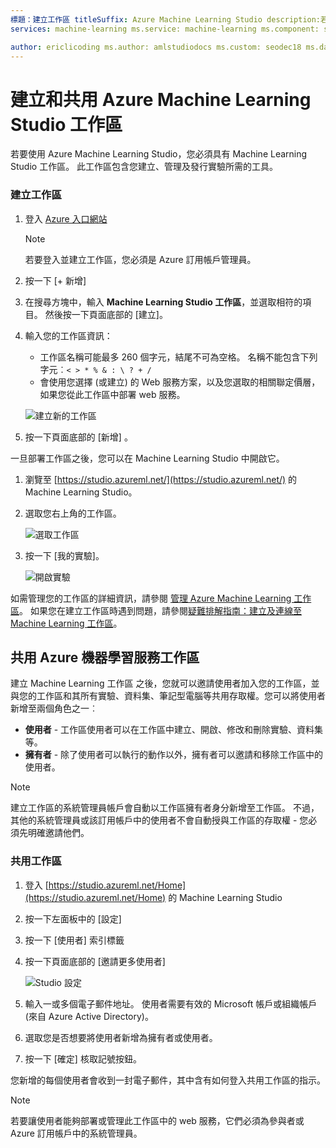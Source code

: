 ```yaml
---
標題：建立工作區 titleSuffix: Azure Machine Learning Studio description:若要使用 Azure Machine Learning Studio，您必須具有 Machine Learning Studio 工作區。 此工作區包含您建立、管理及發行實驗所需的工具。
services: machine-learning ms.service: machine-learning ms.component: studio ms.topic: article

author: ericlicoding ms.author: amlstudiodocs ms.custom: seodec18 ms.date:2017/12/07
---
```


# <a name="create-and-share-an-azure-machine-learning-studio-workspace"></a>建立和共用 Azure Machine Learning Studio 工作區

若要使用 Azure Machine Learning Studio，您必須具有 Machine Learning Studio 工作區。 此工作區包含您建立、管理及發行實驗所需的工具。



### <a name="to-create-a-workspace"></a>建立工作區
1. 登入 [Azure 入口網站](https://portal.azure.com/)

    > [!NOTE]
    > 若要登入並建立工作區，您必須是 Azure 訂用帳戶管理員。 
    >
    > 

2. 按一下 [+ 新增]

3. 在搜尋方塊中，輸入 **Machine Learning Studio 工作區**，並選取相符的項目。 然後按一下頁面底部的 [建立]。

4. 輸入您的工作區資訊：

    - 工作區名稱可能最多 260 個字元，結尾不可為空格。 名稱不能包含下列字元︰`< > * % & : \ ? + /`
    - 會使用您選擇 (或建立) 的 Web 服務方案，以及您選取的相關聯定價層，如果您從此工作區中部署 web 服務。

    ![建立新的工作區](./media/create-workspace/create-new-workspace.png)

5. 按一下頁面底部的 [新增] 。

一旦部署工作區之後，您可以在 Machine Learning Studio 中開啟它。

1. 瀏覽至 [https://studio.azureml.net/](https://studio.azureml.net/) 的 Machine Learning Studio。

2. 選取您右上角的工作區。

    ![選取工作區](./media/create-workspace/open-workspace.png)

3. 按一下 [我的實驗]。

    ![開啟實驗](./media/create-workspace/my-experiments.png)

如需管理您的工作區的詳細資訊，請參閱 [管理 Azure Machine Learning 工作區](manage-workspace.md)。
如果您在建立工作區時遇到問題，請參閱[疑難排解指南：建立及連線至 Machine Learning 工作區](troubleshooting-creating-ml-workspace.md)。


## <a name="sharing-an-azure-machine-learning-workspace"></a>共用 Azure 機器學習服務工作區
建立 Machine Learning 工作區 之後，您就可以邀請使用者加入您的工作區，並與您的工作區和其所有實驗、資料集、筆記型電腦等共用存取權。您可以將使用者新增至兩個角色之一︰

* **使用者** - 工作區使用者可以在工作區中建立、開啟、修改和刪除實驗、資料集等。
* **擁有者** - 除了使用者可以執行的動作以外，擁有者可以邀請和移除工作區中的使用者。

> [!NOTE]
> 建立工作區的系統管理員帳戶會自動以工作區擁有者身分新增至工作區。 不過，其他的系統管理員或該訂用帳戶中的使用者不會自動授與工作區的存取權 - 您必須先明確邀請他們。
> 
> 

### <a name="to-share-a-workspace"></a>共用工作區

1. 登入 [https://studio.azureml.net/Home](https://studio.azureml.net/Home) 的 Machine Learning Studio

2. 按一下左面板中的 [設定]

3. 按一下 [使用者] 索引標籤

4. 按一下頁面底部的 [邀請更多使用者]

    ![Studio 設定](./media/create-workspace/settings.png)

5. 輸入一或多個電子郵件地址。 使用者需要有效的 Microsoft 帳戶或組織帳戶 (來自 Azure Active Directory)。

6. 選取您是否想要將使用者新增為擁有者或使用者。

7. 按一下 [確定] 核取記號按鈕。

您新增的每個使用者會收到一封電子郵件，其中含有如何登入共用工作區的指示。

> [!NOTE]
> 若要讓使用者能夠部署或管理此工作區中的 web 服務，它們必須為參與者或 Azure 訂用帳戶中的系統管理員。 



